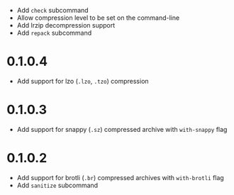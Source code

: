   * Add `check` subcommand
  * Allow compression level to be set on the command-line
  * Add lrzip decompression support
  * Add `repack` subcommand

# 0.1.0.4

  * Add support for lzo (`.lzo`, `.tzo`) compression

# 0.1.0.3

  * Add support for snappy (`.sz`) compressed archive with `with-snappy` flag

# 0.1.0.2

  * Add support for brotli (`.br`) compressed archives with `with-brotli` flag
  * Add `sanitize` subcommand
